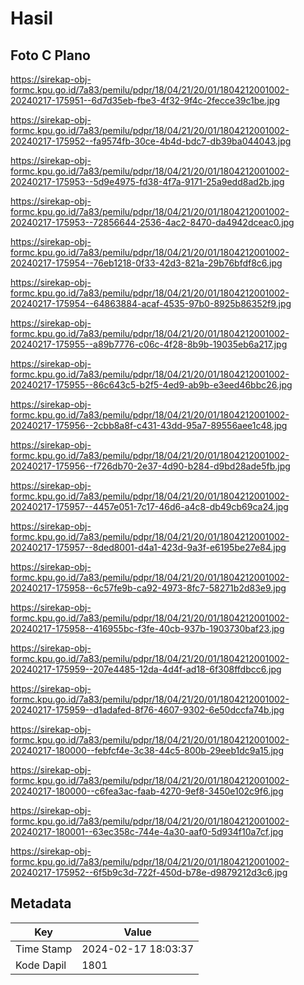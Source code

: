 # Hasil

## Foto C Plano

https://sirekap-obj-formc.kpu.go.id/7a83/pemilu/pdpr/18/04/21/20/01/1804212001002-20240217-175951--6d7d35eb-fbe3-4f32-9f4c-2fecce39c1be.jpg

https://sirekap-obj-formc.kpu.go.id/7a83/pemilu/pdpr/18/04/21/20/01/1804212001002-20240217-175952--fa9574fb-30ce-4b4d-bdc7-db39ba044043.jpg

https://sirekap-obj-formc.kpu.go.id/7a83/pemilu/pdpr/18/04/21/20/01/1804212001002-20240217-175953--5d9e4975-fd38-4f7a-9171-25a9edd8ad2b.jpg

https://sirekap-obj-formc.kpu.go.id/7a83/pemilu/pdpr/18/04/21/20/01/1804212001002-20240217-175953--72856644-2536-4ac2-8470-da4942dceac0.jpg

https://sirekap-obj-formc.kpu.go.id/7a83/pemilu/pdpr/18/04/21/20/01/1804212001002-20240217-175954--76eb1218-0f33-42d3-821a-29b76bfdf8c6.jpg

https://sirekap-obj-formc.kpu.go.id/7a83/pemilu/pdpr/18/04/21/20/01/1804212001002-20240217-175954--64863884-acaf-4535-97b0-8925b86352f9.jpg

https://sirekap-obj-formc.kpu.go.id/7a83/pemilu/pdpr/18/04/21/20/01/1804212001002-20240217-175955--a89b7776-c06c-4f28-8b9b-19035eb6a217.jpg

https://sirekap-obj-formc.kpu.go.id/7a83/pemilu/pdpr/18/04/21/20/01/1804212001002-20240217-175955--86c643c5-b2f5-4ed9-ab9b-e3eed46bbc26.jpg

https://sirekap-obj-formc.kpu.go.id/7a83/pemilu/pdpr/18/04/21/20/01/1804212001002-20240217-175956--2cbb8a8f-c431-43dd-95a7-89556aee1c48.jpg

https://sirekap-obj-formc.kpu.go.id/7a83/pemilu/pdpr/18/04/21/20/01/1804212001002-20240217-175956--f726db70-2e37-4d90-b284-d9bd28ade5fb.jpg

https://sirekap-obj-formc.kpu.go.id/7a83/pemilu/pdpr/18/04/21/20/01/1804212001002-20240217-175957--4457e051-7c17-46d6-a4c8-db49cb69ca24.jpg

https://sirekap-obj-formc.kpu.go.id/7a83/pemilu/pdpr/18/04/21/20/01/1804212001002-20240217-175957--8ded8001-d4a1-423d-9a3f-e6195be27e84.jpg

https://sirekap-obj-formc.kpu.go.id/7a83/pemilu/pdpr/18/04/21/20/01/1804212001002-20240217-175958--6c57fe9b-ca92-4973-8fc7-58271b2d83e9.jpg

https://sirekap-obj-formc.kpu.go.id/7a83/pemilu/pdpr/18/04/21/20/01/1804212001002-20240217-175958--416955bc-f3fe-40cb-937b-1903730baf23.jpg

https://sirekap-obj-formc.kpu.go.id/7a83/pemilu/pdpr/18/04/21/20/01/1804212001002-20240217-175959--207e4485-12da-4d4f-ad18-6f308ffdbcc6.jpg

https://sirekap-obj-formc.kpu.go.id/7a83/pemilu/pdpr/18/04/21/20/01/1804212001002-20240217-175959--d1adafed-8f76-4607-9302-6e50dccfa74b.jpg

https://sirekap-obj-formc.kpu.go.id/7a83/pemilu/pdpr/18/04/21/20/01/1804212001002-20240217-180000--febfcf4e-3c38-44c5-800b-29eeb1dc9a15.jpg

https://sirekap-obj-formc.kpu.go.id/7a83/pemilu/pdpr/18/04/21/20/01/1804212001002-20240217-180000--c6fea3ac-faab-4270-9ef8-3450e102c9f6.jpg

https://sirekap-obj-formc.kpu.go.id/7a83/pemilu/pdpr/18/04/21/20/01/1804212001002-20240217-180001--63ec358c-744e-4a30-aaf0-5d934f10a7cf.jpg

https://sirekap-obj-formc.kpu.go.id/7a83/pemilu/pdpr/18/04/21/20/01/1804212001002-20240217-175952--6f5b9c3d-722f-450d-b78e-d9879212d3c6.jpg


## Metadata

| Key        | Value               |
| ---------- | ------------------- |
| Time Stamp | 2024-02-17 18:03:37 |
| Kode Dapil | 1801                |



